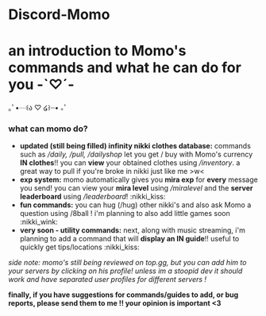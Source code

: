 # Discord-Momo

# an introduction to Momo's commands and what he can do for you  -`♡´-

｡ﾟ•┈꒰ა ♡ ໒꒱┈•  ｡ﾟ

### what can momo do?
- **updated (still being filled) infinity nikki clothes database:** commands such as */daily, /pull, /dailyshop* let you get / buy with Momo's currency **IN clothes**!! you can **view** your obtained clothes using */inventory*. a great way to pull if you're broke in nikki just like me >w<
- **exp system:** momo automatically gives you **mira exp** for __every__ message you send! you can view your **mira level** using */miralevel* and the **server leaderboard** using */leaderboard*! :nikki_kiss:
- **fun commands:** you can hug (/hug) other nikki's and also ask Momo a question using /8ball ! i'm planning to also add little games soon :nikki_wink: 
- **very soon - utility commands:** next, along with music streaming, i'm planning to add a command that will **display an IN guide**!! useful to quickly get tips/locations :nikki_kiss: 

*side note: momo's still being reviewed on top.gg, but you can add him to your servers by clicking on his profile! unless im a stoopid dev it should work and have separated user profiles for different servers !*

**finally, if you have suggestions for commands/guides to add, or bug reports, please send them to me !! your opinion is important <3**
